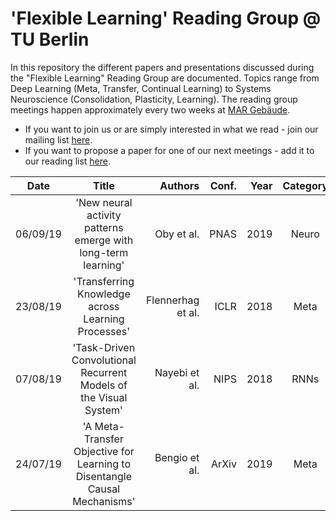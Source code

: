 # 'Flexible Learning' Reading Group @ TU Berlin

In this repository the different papers and presentations discussed during the "Flexible Learning" Reading Group are documented. Topics range from Deep Learning (Meta, Transfer, Continual Learning) to Systems Neuroscience (Consolidation, Plasticity, Learning). The reading group meetings happen approximately every two weeks at [MAR Gebäude](https://goo.gl/maps/aP9coNafVW8MJA7g7).

* If you want to join us or are simply interested in what we read - join our mailing list [here](https://lists.tu-berlin.de/mailman/listinfo/ni-flexible.learning).
* If you want to propose a paper for one of our next meetings - add it to our reading list [here](https://docs.google.com/spreadsheets/d/1YsA_bb9qD5uJkutkYLMeKLegpGBgrkzhY4Awhlliyh0/edit?usp=sharing).


| Date  | Title  | Authors  | Conf.  | Year  | Category  | Paper  | Presentation | Presenter |
| ------ |:-------------:| -----:| -----:|  -----:| :-----:|  :-----:| :-----:| :-----:|
| 06/09/19 | 'New neural activity patterns emerge with long-term learning' | Oby et al. | PNAS | 2019 | Neuro | [Paper](https://www.pnas.org/content/116/30/15210) |[Notes](presentations/04_2019_Oby.pdf)| Joram |
| 23/08/19 | 'Transferring Knowledge across Learning Processes' | Flennerhag et al. | ICLR | 2018 | Meta | [Paper](https://arxiv.org/abs/1812.01054) |[Notes](presentations/03_2018_Flennerhag.pdf)| Robert |
| 07/08/19 | 'Task-Driven Convolutional Recurrent Models of the Visual System' | Nayebi et al. | NIPS | 2018 | RNNs | [Paper](https://arxiv.org/abs/1807.00053) |[Notes](presentations/02_2018_Nayebi.pdf)| Robert |
| 24/07/19 | 'A Meta-Transfer Objective for Learning to Disentangle Causal Mechanisms' | Bengio et al. | ArXiv | 2019 | Meta | [Paper](https://arxiv.org/abs/1901.10912) |[Notes](presentations/01_2019_Bengio.pdf)| Robert |
